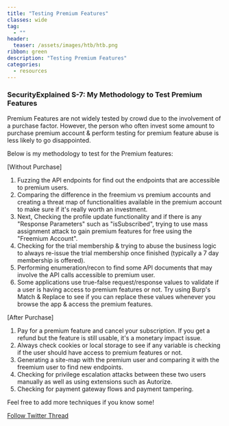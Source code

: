 ```yaml
---
title: "Testing Premium Features"
classes: wide
tag: 
  - ""
header:
  teaser: /assets/images/htb/htb.png
ribbon: green
description: "Testing Premium Features"
categories:
  - resources
---
```


### SecurityExplained S-7: My Methodology to Test Premium Features


Premium Features are not widely tested by crowd due to the involvement of a purchase factor. However, the person who often invest some amount to purchase premium account & perform testing for premium feature abuse is less likely to go disappointed.

Below is my methodology to test for the Premium features:

[Without Purchase]
1. Fuzzing the API endpoints for find out the endpoints that are accessible to premium users.
2. Comparing the difference in the freemium vs premium accounts and creating a threat map of functionalities available in the premium account to make sure if it's really worth an investment.
3. Next, Checking the profile update functionality and if there is any "Response Parameters" such as "isSubscribed", trying to use mass assignment attack to gain premium features for free using the "Freemium Account".
4. Checking for the trial membership & trying to abuse the business logic to always re-issue the trial membership once finished (typically a 7 day membership is offered).
5. Performing enumeration/recon to find some API documents that may involve the API calls accessible to premium user.
6. Some applications use true-false request/response values to validate if a user is having access to premium features or not. Try using Burp's Match & Replace to see if you can replace these values whenever you browse the app & access the premium features.

[After Purchase]
1. Pay for a premium feature and cancel your subscription. If you get a refund but the feature is still usable, it's a monetary impact issue.
2. Always check cookies or local storage to see if any variable is checking if the user should have access to premium features or not.
3. Generating a site-map with the premium user and comparing it with the freemium user to find new endpoints.
4. Checking for privilege escalation attacks between these two users manually as well as using extensions such as Autorize.
5. Checking for payment gateway flows and payment tampering.

Feel free to add more techniques if you know some!


[Follow Twitter Thread](https://twitter.com/harshbothra_/status/1479451102408065033?s=20&t=DGEwqEwXwFbWH0VXkOKVsQ)
